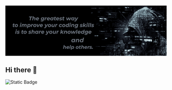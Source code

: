 ![I am a Software Web Developer](GitHubBg.png)

## Hi there 👋

![Static Badge](https://img.shields.io/badge/HTML5-%234A4A55?style=for-the-badge&logo=html5&logoColor=%23FF5F00)





<!--
**frontend-alem/frontend-alem** is a ✨ _special_ ✨ repository because its `README.md` (this file) appears on your GitHub profile.

Here are some ideas to get you started:

- 🔭 I’m currently working on ...
- 🌱 I’m currently learning ...
- 👯 I’m looking to collaborate on ...
- 🤔 I’m looking for help with ...
- 💬 Ask me about ...
- 📫 How to reach me: ...
- 😄 Pronouns: ...
- ⚡ Fun fact: ...
-->
